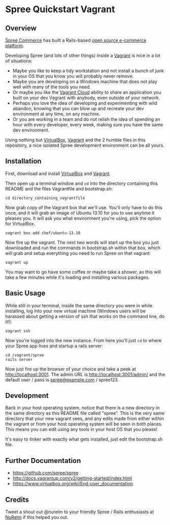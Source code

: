# Spree Quickstart Vagrant

## Overview
[Spree Commerce](http://www.spreecommerce.com/) has built a Rails-based [open source e-commerce platform](http://github.com/spree/spree).

Developing Spree (and lots of other things) inside a [Vagrant](http://www.vagrantup.com) is nice in a lot of situations:

- Maybe you like to keep a tidy workstation and not install a bunch of junk in your OS that you know you will probably never remove.
- Maybe you are developing on a Windows machine that does not play well with many of the tools you need.
- Or maybe you like the [Vagrant Cloud](https://vagrantcloud.com/) ability to share an application you built on your dev Vagrant with anybody, even outside of your network.
- Perhaps you love the idea of developing and experimenting with wild abandon, knowing that you can blow up and recreate your dev environment at any time, on any machine.
- Or you are working in a team and do not relish the idea of spending an hour with every developer, every week, making sure you have the same dev environment.

Using nothing but [VirtualBox](http://www.virtualbox.org), [Vagrant](http://www.vagrantup.com) and
the 2 humble files in this repository, a nice isolated Spree development environment can be all yours.

## Installation
First, download and install [VirtualBox](http://www.virtualbox.org) and [Vagrant](http://www.vagrantup.com).

Then open up a terminal window and `cd` into the directory containing this README and the files Vagrantfile and bootstrap.sh:

    cd directory_containing_vagrantfile

Now grab copy of the Vagrant box that we'll use.  You'll only have to do this once, and it will grab an image of Ubuntu 13.10 for you to use anytime it pleases you. It will ask you what environment you're using, pick the option for VirtualBox.

    vagrant box add chef/ubuntu-13.10

Now fire up the vagrant. The next two words will start up the box you just downloaded and run the commands in bootstrap.sh within that box, which will grab and setup everything you need to run Spree on that vagrant:

    vagrant up

You may want to go have some coffee or maybe take a shower, as this will take a few minutes while it's loading and installing various packages.

## Basic Usage
While still in your terminal, inside the same directory you were in while installing, log into your new virtual machine (Windows users will be harassed about getting a version of ssh that works on the command line, do it!):

    vagrant ssh

Now you're logged into the new instance.  From here you'll just `cd` to where your Spree app lives and startup a rails server:

    cd /vagrant/spree
    rails server

Now just fire up the browser of your choice and take a peek at [http://localhost:3001](http://localhost:3001). The admin URL is [http://localhost:3001/admin/](http://localhost:3001/admin/) and the default user / pass is spree@example.com / spree123.

## Development
Back in your host operating system, notice that there is a new directory in the same directory as this README file called "spree".  This is the very same directory that your new vagrant sees, and any edits made from either within the vagrant or from your host operating system will be seen in both places. This means you can edit using any tools in your host OS that you please!

It's easy to tinker with exactly what gets installed, just edit the bootstrap.sh file.

## Further Documentation
- https://github.com/spree/spree
- http://docs.vagrantup.com/v2/getting-started/index.html
- https://www.virtualbox.org/wiki/End-user_documentation

## Credits
Tweet a shout out @nurelm to your friendly Spree / Rails enthusiasts at [NuRelm](http://www.nurelm.com) if this helped you out.

